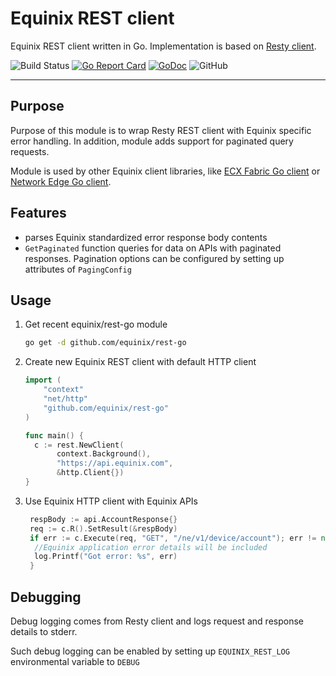 # Equinix REST client

Equinix REST client written in Go.
Implementation is based on [Resty client](https://github.com/go-resty/resty).

![Build Status](https://github.com/equinix/rest-go/workflows/Build/badge.svg)
[![Go Report Card](https://goreportcard.com/badge/github.com/equinix/rest-go)](https://goreportcard.com/report/github.com/equinix/rest-go)
[![GoDoc](https://godoc.org/github.com/equinix/rest-go?status.svg)](https://godoc.org/github.com/equinix/rest-go)
![GitHub](https://img.shields.io/github/license/equinix/rest-go)

---

## Purpose

Purpose of this module is to wrap Resty REST client with Equinix specific error handling.
In addition, module adds support for paginated query requests.

Module is used by other Equinix client libraries, like [ECX Fabric Go client](https://github.com/equinix/ecx-go)
or [Network Edge Go client](https://github.com/equinix/ne-go).

## Features

* parses Equinix standardized error response body contents
* `GetPaginated` function queries for data on APIs with paginated responses. Pagination
 options can be configured by setting up attributes of `PagingConfig`

## Usage

1. Get recent equinix/rest-go module

   ```sh
   go get -d github.com/equinix/rest-go
   ```

2. Create new Equinix REST client with default HTTP client

   ```go
   import (
       "context"
       "net/http"
       "github.com/equinix/rest-go"
   )

   func main() {
     c := rest.NewClient(
          context.Background(),
          "https://api.equinix.com",
          &http.Client{})
   }
   ```

3. Use Equinix HTTP client with Equinix APIs

   ```go
    respBody := api.AccountResponse{}
    req := c.R().SetResult(&respBody)
    if err := c.Execute(req, "GET", "/ne/v1/device/account"); err != nil {
     //Equinix application error details will be included
     log.Printf("Got error: %s", err) 
    }
   ```

## Debugging

Debug logging comes from Resty client and logs request and response details to stderr.

Such debug logging can be enabled by setting up `EQUINIX_REST_LOG` environmental
variable to `DEBUG`
